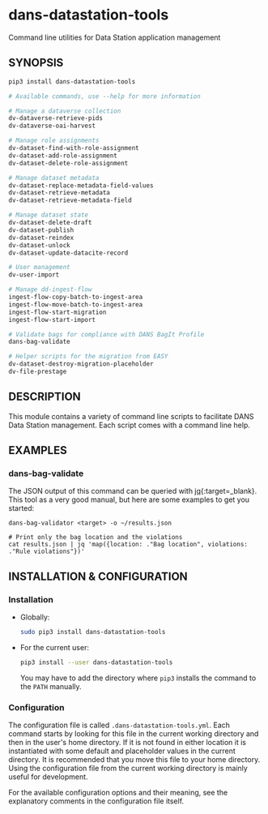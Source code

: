 dans-datastation-tools
======================

Command line utilities for Data Station application management

SYNOPSIS
--------

```bash
pip3 install dans-datastation-tools

# Available commands, use --help for more information

# Manage a dataverse collection
dv-dataverse-retrieve-pids
dv-dataverse-oai-harvest

# Manage role assignments
dv-dataset-find-with-role-assignment
dv-dataset-add-role-assignment
dv-dataset-delete-role-assignment

# Manage dataset metadata
dv-dataset-replace-metadata-field-values
dv-dataset-retrieve-metadata
dv-dataset-retrieve-metadata-field

# Manage dataset state
dv-dataset-delete-draft
dv-dataset-publish
dv-dataset-reindex
dv-dataset-unlock
dv-dataset-update-datacite-record

# User management
dv-user-import

# Manage dd-ingest-flow
ingest-flow-copy-batch-to-ingest-area
ingest-flow-move-batch-to-ingest-area
ingest-flow-start-migration
ingest-flow-start-import

# Validate bags for compliance with DANS BagIt Profile
dans-bag-validate

# Helper scripts for the migration from EASY
dv-dataset-destroy-migration-placeholder
dv-file-prestage

```

DESCRIPTION
-----------

This module contains a variety of command line scripts to facilitate DANS Data Station management. Each script comes
with a command line help.


EXAMPLES
--------

### dans-bag-validate

The JSON output of this command can be queried with [jq]{:target=_blank}. This tool as a very good manual, but here are
some examples to get you started:

```text
dans-bag-validator <target> -o ~/results.json

# Print only the bag location and the violations
cat results.json | jq 'map({location: ."Bag location", violations: ."Rule violations"})'
```

INSTALLATION & CONFIGURATION
----------------------------

### Installation

* Globally:

  ```bash
  sudo pip3 install dans-datastation-tools
  ```

* For the current user:

  ```bash
  pip3 install --user dans-datastation-tools
  ```
  You may have to add the directory where `pip3` installs the command to the `PATH` manually.

### Configuration

The configuration file is called `.dans-datastation-tools.yml`. Each command starts by looking for this file in the
current working directory and then in the user's home directory. If it is not found in either location it is
instantiated with some default and placeholder values in the current directory. It is recommended that you move this
file to your home directory. Using the configuration file from the current working directory is mainly useful for
development.

For the available configuration options and their meaning, see the explanatory comments in the configuration file
itself.

[jq]: https://stedolan.github.io/jq/manual/